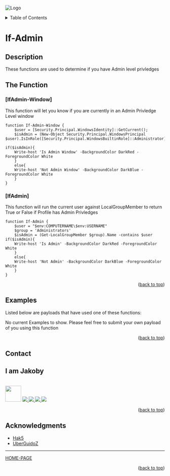 ![Logo](https://github.com/I-Am-Jakoby/hak5-submissions/blob/main/Assets/logo-170-px.png?raw=true)

<!-- TABLE OF CONTENTS -->
<details>
  <summary>Table of Contents</summary>
  <ol>
    <li><a href="#Description">Description</a></li>
    <li><a href="#The-Function">The Function</a></li>
    <li><a href="#Examples">Examples</a></li>
    <li><a href="#Contact">Contact</a></li>
    <li><a href="#Acknowledgments">Acknowledgments</a></li>
  </ol>
</details>

# If-Admin

## Description

These functions are used to determine if you have Admin level privledges

## The Function

### [IfAdmin-Window] 

This function will let you know if you are currently in an Admin Privledge Level window

```
function If-Admin-Window {  
	$user = [Security.Principal.WindowsIdentity]::GetCurrent();
	$isAdmin = (New-Object Security.Principal.WindowsPrincipal $user).IsInRole([Security.Principal.WindowsBuiltinRole]::Administrator)  
	
if($isAdmin){
	Write-host 'Is Admin Window' -BackgroundColor DarkRed -ForegroundColor White
	}
	else{
	Write-host 'Not Admin Window' -BackgroundColor DarkBlue -ForegroundColor White
	}
}
```

### [IfAdmin] 

This function will run the current user against LocalGroupMember to return True or False if Profile has Admin Privledges

```
function If-Admin {
	$user = "$env:COMPUTERNAME\$env:USERNAME"
	$group = 'Administrators'
	$isAdmin = (Get-LocalGroupMember $group).Name -contains $user
if($isAdmin){
	Write-host 'Is Admin' -BackgroundColor DarkRed -ForegroundColor White
	}
	else{
	Write-host 'Not Admin' -BackgroundColor DarkBlue -ForegroundColor White
	}
}
```

<p align="right">(<a href="#top">back to top</a>)</p>


## Examples 

Listed below are payloads that have used one of these functions:

No current Examples to show. Please feel free to submit your own payload of you using this function


<p align="right">(<a href="#top">back to top</a>)</p>

<!-- CONTACT -->
## Contact

<div><h2>I am Jakoby</h2></div>
  <p><br/>
  
  <img src="https://media.giphy.com/media/VgCDAzcKvsR6OM0uWg/giphy.gif" width="50"> 
  
  <a href="https://github.com/I-Am-Jakoby/">
    <img src="https://img.shields.io/badge/GitHub-I--Am--Jakoby-blue">
  </a>
  
  <a href="https://www.instagram.com/i_am_jakoby/">
    <img src="https://img.shields.io/badge/Instagram-i__am__jakoby-red">
  </a>
  
  <a href="https://twitter.com/I_Am_Jakoby/">
    <img src="https://img.shields.io/badge/Twitter-I__Am__Jakoby-blue">
  </a>
  
  <a href="https://www.youtube.com/c/IamJakoby/">
    <img src="https://img.shields.io/badge/YouTube-I_am_Jakoby-red">
  </a>

</p>



<p align="right">(<a href="#top">back to top</a>)</p>

<!-- ACKNOWLEDGMENTS -->
## Acknowledgments

* [Hak5](https://hak5.org/)
* [UberGuidoZ](https://github.com/UberGuidoZ)

***

[HOME-PAGE](https://github.com/I-Am-Jakoby/PowerShell-for-Hackers)

<p align="right">(<a href="#top">back to top</a>)</p>
